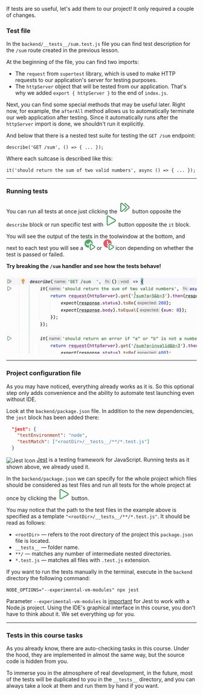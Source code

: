 If tests are so useful, let's add them to our project! It only required a couple of changes.

### Test file
In the `backend/__tests__/sum.test.js` file you can find 
test description for the `/sum` route created in the previous lesson.

At the beginning of the file, you can find two imports:
- The `request` from `supertest` library, which is used to make HTTP requests to our application's server for testing purposes.
- The `httpServer` object that will be tested from our application. 
  That's why we added `export { httpServer }` to the end of `index.js`.

Next, you can find some special methods that may be useful later. 
Right now, for example, the `afterAll` method allows us to automatically terminate our web application after testing. 
Since it automatically runs after the `httpServer` import is done, we shouldn't run it explicitly.

And below that there is a nested test suite for testing the `GET /sum` endpoint:
```
describe('GET /sum', () => { ... });
```

Where each suitcase is described like this:
```
it('should return the sum of two valid numbers', async () => { ... });
```

---

### Running tests
You can run all tests at once just clicking the ![](images/runAll.svg) button opposite the `describe` block or 
run specific test with ![](images/run.svg) button opposite the `it` block.

You will see the output of the tests in the toolwindow at the bottom, 
and next to each test you will see a ![](images/runSuccess.svg) or ![](images/runError.svg) icon depending on whether the test is passed or failed. 

__Try breaking the `/sum` handler and see how the tests behave!__

<div style="text-align: center; width:100%; max-width: 700px;">
<img src="images/run_tests.gif">
</div>

---

### Project configuration file
As you may have noticed, everything already works as it is. 
So this optional step only adds convenience and the ability to automate test launching even without IDE.

Look at the `backend/package.json` file. In addition to the new dependencies, the `jest` block has been added there:
```json
  "jest": {
    "testEnvironment": "node",
    "testMatch": ["<rootDir>/__tests__/**/*.test.js"]
  }
```

<img src="images/jest.ico" style="height: 1em; vertical-align: middle;" alt="Jest Icon">
<a href="https://jestjs.io/">Jest</a> is a testing framework for JavaScript. 
Running tests as it shown above, we already used it.  

In the `backend/package.json` we can specify for the whole project which files should be considered as test files and 
run all tests for the whole project at once by clicking the ![](images/run.svg) button.

<div class="hint" title="Path patterns">

  You may notice that the path to the test files in the example above is specified as a template `"<rootDir>/__tests__/**/*.test.js"`.
  It should be read as follows:
  - `<rootDir>` — refers to the root directory of the project this `package.json` file is located.
  - `__tests__` — folder name.
  - `**/` — matches any number of intermediate nested directories.
  - `*.test.js` — matches all files with `.test.js` extension.
</div>


<div class="hint" title="Running tests with CLI">

  If you want to run the tests manually in the terminal, execute in the `backend` directory the following command:
  ```shell
  NODE_OPTIONS="--experimental-vm-modules" npx jest
  ```
  Parameter `--experimental-vm-modules` is [important](https://jestjs.io/docs/ecmascript-modules) for Jest to work with a Node.js project.
  Using the IDE's graphical interface in this course, you don't have to think about it. We set everything up for you. 
</div>

---

### Tests in this course tasks
As you already know, there are auto-checking tasks in this course. 
Under the hood, they are implemented in almost the same way, but the source code is hidden from you.

To immerse you in the atmosphere of real development, in the future, 
most of the tests will be duplicated to you in the `__tests__` directory, 
and you can always take a look at them and run them by hand if you want.

<style>
img {
  display: inline !important;
}
</style>
